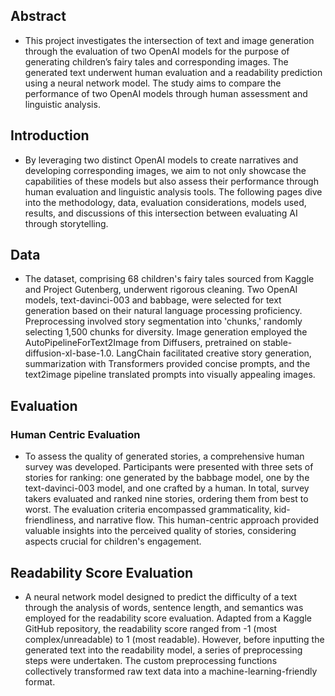 ## Abstract
  - This project investigates the intersection of text and
  image generation through the evaluation of two
  OpenAI models for the purpose of generating
  children’s fairy tales and corresponding images. The
  generated text underwent human evaluation and a
  readability prediction using a neural network model.
  The study aims to compare the performance of two
  OpenAI models through human assessment and
  linguistic analysis.

## Introduction
- By leveraging two distinct OpenAI models to create
  narratives and developing corresponding images, we
  aim to not only showcase the capabilities of these
  models but also assess their performance through
  human evaluation and linguistic analysis tools. The
  following pages dive into the methodology, data,
  evaluation considerations, models used, results, and
  discussions of this intersection between evaluating
  AI through storytelling.

## Data
- The dataset, comprising 68 children's fairy tales
  sourced from Kaggle and Project Gutenberg,
  underwent rigorous cleaning. Two OpenAI models,
  text-davinci-003 and babbage, were selected for text
  generation based on their natural language
  processing proficiency. Preprocessing involved story
  segmentation into 'chunks,' randomly selecting 1,500
  chunks for diversity. Image generation employed the
  AutoPipelineForText2Image from Diffusers,
  pretrained on stable-diffusion-xl-base-1.0.
  LangChain facilitated creative story generation,
  summarization with Transformers provided concise prompts, and the text2image pipeline translated
  prompts into visually appealing images.

## Evaluation 
### Human Centric Evaluation
- To assess the quality of generated stories, a
  comprehensive human survey was developed.
  Participants were presented with three sets of stories
  for ranking: one generated by the babbage model,
  one by the text-davinci-003 model, and one crafted
  by a human. In total, survey takers evaluated and
  ranked nine stories, ordering them from best to
  worst. The evaluation criteria encompassed
  grammaticality, kid-friendliness, and narrative flow.
  This human-centric approach provided valuable
  insights into the perceived quality of stories,
  considering aspects crucial for children's
  engagement.

## Readability Score Evaluation
- A neural network model designed to predict the
  difficulty of a text through the analysis of words,
  sentence length, and semantics was employed for the
  readability score evaluation. Adapted from a Kaggle
  GitHub repository, the readability score ranged from
  -1 (most complex/unreadable) to 1 (most readable).
  However, before inputting the generated text into the
  readability model, a series of preprocessing steps
  were undertaken. The custom preprocessing
  functions collectively transformed raw text data into
  a machine-learning-friendly format.
